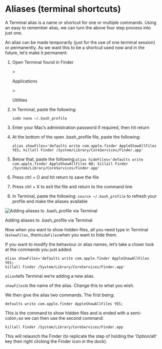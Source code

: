 # Aliases \(terminal shortcuts\)

A Terminal alias is a name or shortcut for one or multiple commands. Using an easy to remember alias, we can turn the above four step process into just one.

An alias can be made temporarily \(just for the use of one terminal session\) or permanently. As we want this to be a shortcut used now and in the future, let’s make it permanent:

1. Open Terminal found in Finder 

   &gt;

    Applications 

   &gt;

    Utilities

2. In Terminal, paste the following:

   `sudo nano ~/.bash_profile`

3. Enter your Mac’s administration password if required, then hit return
4. At the bottom of the open .bash\_profile file, paste the following:

   `alias showFiles='defaults write com.apple.finder AppleShowAllFiles YES; killall Finder /System/Library/CoreServices/Finder.app'`

5. Below that, paste the following:`alias hideFiles='defaults write com.apple.finder AppleShowAllFiles NO; killall Finder /System/Library/CoreServices/Finder.app'`
6. Press ctrl + O and hit return to save the file
7. Press ctrl + X to exit the file and return to the command line
8. In Terminal, paste the following: `source ~/.bash_profile` to refresh your profile and make the aliases available

![Adding aliases to .bash\_profile via Terminal](https://ianlunn.co.uk/wp-content/uploads/Screen-Shot-2014-01-06-at-15.46.22.png)

Adding aliases to .bash\_profile via Terminal

Now when you want to show hidden files, all you need type in Terminal is`showFiles`, then`hideFiles`when you want to hide them.

If you want to modify the behaviour or alias names, let’s take a closer look at the commands you just added:

```text
alias showFiles='defaults write com.apple.finder AppleShowAllFiles YES;
killall Finder /System/Library/CoreServices/Finder.app'
```

`alias`tells Terminal we’re adding a new alias.

`showFiles`is the name of the alias. Change this to what you wish.

We then give the alias two commands. The first being:

```text
defaults write com.apple.finder AppleShowAllFiles YES;
```

This is the command to show hidden files and is ended with a semi-colon`;`so we can then use the second command:

```text
killall Finder /System/Library/CoreServices/Finder.app
```

This will relaunch the Finder \(to replicate the step of holding the ‘Option/alt’ key then right clicking the Finder icon in the dock\).

